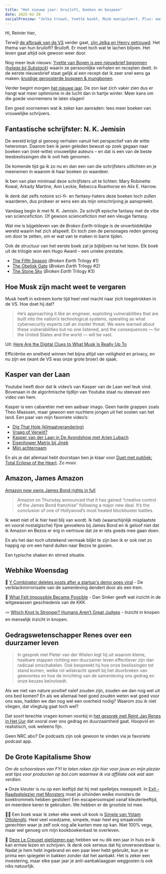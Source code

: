 ```yaml
---
title: "Het nieuwe jaar: bruiloft, boeken en bospeen"
date: 2025-02-28
socialPreview: "Jelka trouwt, Yvette kookt, Musk manipuleert. Plus: waarom je boeken van vrouwelijke schrijfsters moet lezen."
---
```


Hi, Reinier hier,

Terwijl [de afbraak van de VS](https://www.comicsands.com/musk-doge-ebola-prevention-mistake) verder gaat, [zijn Jelka en Henry getrouwd](https://www.nu.nl/achterklap/6347103/henry-van-loon-en-jelka-van-houten-zijn-getrouwd-een-fantastisch-feest.html). Het thema van hun bruiloft? Bruiloft. Er moet toch wat te lachen blijven. Het leven gaat altijd ook gewoon weer door.

Nog meer leuk nieuws: [Yvette van Boven is een nieuwbrief begonnen](https://yvettevanboven.substack.com/) (_[helaas bij Substack](https://www.anildash.com//2024/11/19/dont-call-it-a-substack/)_) waarin ze persoonlijke verhalen en recepten deelt. In de eerste nieuwsbrief staat gelijk al een recept dat ik zeer snel eens ga maken: [kruidige geroosterde bospeen & mungbonen](https://yvettevanboven.com/recipes/kruidige-geroosterde-bospeen-en-mungbonen-met-amandel-en-feta/).

Verder begint morgen [het nieuwe jaar](https://reinier.fyi/blog/algemeen/250122-winter-is-het-einde/). De zon laat zich vaker zien dus er hangt wat meer optimisme in de lucht dan in hartje winter. Meer kans om die goede voornemens te laten slagen!

Een goed voornemen wat ik zeker kan aanraden: lees meer boeken van vrouwelijke schrijvers.

## Fantastische schrijfster: N. K. Jemisin

De wereld krijgt al genoeg verhalen vanuit het perspectief van de witte heteroman. Daarom ben ik jaren geleden bewust op zoek gegaan naar boeken van (niet-witte) vrouwelijke auteurs – en dat is een van de beste leesbeslissingen die ik ooit heb genomen.

De komende tijd ga ik zo nu en dan een van die schrijfsters uitlichten en je meenemen in waarom ik haar boeken zo waardeer.

Ik ben van plan minimaal deze schrijfsters uit te lichten: Mary Robinette Kowal, Arkady Martine, Ann Leckie, Rebecca Roanhorse en Alix E. Harrow.

Ik denk dat zelfs notoire sci-fi- en fantasy-haters deze boeken toch zullen waarderen, dus probeer er eens een als mijn omschrijving je aanspreekt.

Vandaag begin ik met N. K. Jemisin. Ze schrijft epische fantasy met de vibe van sciencefiction. Of gewoon sciencefiction met een vleugje fantasy.

Wat me is bijgebleven van de *Broken Earth*-trilogie is de onverbiddelijke wereld waarin het zich afspeelt. En toch zien de personages reden genoeg om door te zetten, om er wat van te maken in barre tijden.

Ook de structuur van het eerste boek zal je bijblijven na het lezen. Elk boek uit de trilogie won een Hugo Award – een unieke prestatie.

- [The Fifth Season](https://app.thestorygraph.com/books/aa748058-6909-45bf-a297-32e77fc2fd62) (*Broken Earth* Trilogy #1)
- [The Obelisk Gate](https://app.thestorygraph.com/books/260e8694-c479-4e96-be17-59064d22ff3b) (*Broken Earth* Trilogy #2)
- [The Stone Sky](https://app.thestorygraph.com/books/64e67b90-20c3-40e3-b250-fe89907f6be5) (*Broken Earth* Trilogy #3)

## Hoe Musk zijn macht weet te vergaren

Musk heeft in extreem korte tijd heel veel macht naar zich toegetrokken in de VS. Hoe doet hij dat?

> He’s approaching it like an engineer, exploiting vulnerabilities that are built into the nation’s technological systems, operating as what cybersecurity experts call an insider threat. We were warned about these vulnerabilities but no one listened, and the consequences — for the United States and the world — will be vast.

Uit: [Here Are the Digital Clues to What Musk Is Really Up To](https://www.nytimes.com/2025/02/21/opinion/musk-doge-personal-data.html?smid=nytcore-ios-share&referringSource=articleShare)

Efficiëntie en snelheid winnen het bijna altijd van veiligheid en privacy, en nu zijn we (want de VS was onze grote broer) de sjaak.

## Kasper van der Laan

Youtube heeft door dat ik video’s van Kasper van de Laan wel leuk vind. Bovenaan in de algoritmische tijdlijn van Youtube staat nu steevast een video van hem.

Kasper is een cabaretier met een aaibaar imago. Geen harde grappen zoals Theo Maassen, maar gewoon een nuchtere jongen uit het oosten van het land. Een paar van mijn favoriete video’s:

- [Dig That Hole (klimaatverandering)](https://www.youtube.com/watch?v=wWGrDoDq3Lw)
- [Vraag of Verwijt?](https://www.youtube.com/watch?v=J1LRUOsRKK4)
- [Kasper van der Laan in De Avondshow met Arjen Lubach](https://www.youtube.com/watch?v=9kAz9Cwp-UQ&t=47s)
- [Eisenhower Matrix bij Jinek](https://www.youtube.com/watch?v=Qd3OepKOucQ)
- [Mijn achternaam](https://www.youtube.com/watch?v=7wFuU8fVxgM)

En als je dat allemaal hebt doorstaan ben je klaar voor [Duet met publiek: Total Eclipse of the Heart](https://www.youtube.com/watch?v=sECHQWwuLYQ). Zo mooi.

## Amazon, James Amazon

[Amazon now owns James Bond rights in full](https://www.polygon.com/news/526343/james-bond-rights-amazon)

> Amazon on Thursday announced that it has gained “creative control of the James Bond franchise” following a major new deal. It’s the conclusion of one of Hollywood’s most heated blockbuster battles.

Ik weet niet of ik hier heel blij van wordt. Ik heb (waarschijnlijk misplaatste en vooral nostalgische) fijne gevoelens bij James Bond en ik geloof niet dat ik Amazon en Bezos er erg in vertrouw dat ze er iets goeds mee gaan doen.

En als het dan toch uitstekend vermaak blijkt te zijn ben ik er ook niet zo happig op om een hand duiten naar Bezos te gooien. 

Een typische shaken én stirred situatie.

## Webhike Woensdag

🤖 [Y Combinator deletes posts after a startup's demo goes viral](https://techcrunch.com/2025/02/25/y-combinator-deletes-posts-after-a-startups-demo-goes-viral/) - De verblackmirrorisatie van de samenleving dendert door als een trein.

👻 [What Felt Impossible Became Possible](https://dansinker.com/posts/2025-02-23-dale/) - Dan Sinker geeft wat inzicht in de witgewassen geschiedenis van de KKK. 

🪢 [Which Knot Is Stronger? Humans Aren’t Great Judges](https://www.scientificamerican.com/article/which-knot-is-stronger-humans-arent-great-judges/) - Inzicht in knopen en menselijk inzicht in knopen.

## Gedragswetenschapper Renes over een duurzamer leven

> In gesprek met Pieter van der Wielen legt hij uit waarom kleine, haalbare stappen richting een duurzamer leven effectiever zijn dan radicaal omschakelen. Ook bespreekt hij hoe onze beslissingen tot stand komen, welke rol wilskracht speelt bij het doorbreken van gewoontes en hoe de inrichting van de samenleving ons gedrag en onze keuzes beïnvloedt.

Als we niet van nature positief naïef zouden zijn, zouden we dan nog wel uit ons bed komen? En als we allemaal heel goed zouden weten wat goed voor ons was, hadden we dan nog wel een overheid nodig? Waarom zou ik niet vliegen, dat vliegtuig gaat toch wel?

Dat soort terechte vragen komen voorbij in [het gesprek met Reint Jan Renes in Het Uur](https://www.nrc.nl/nieuws/2025/02/21/gedragswetenschapper-reint-jan-renes-kent-manieren-om-ons-gedrag-aan-te-passen-a4883913) dat vooral over ons gedrag en duurzaamheid gaat. Hoopvol en realistisch, ook weleens fijn.

Geen NRC abo? De podcasts zijn ook gewoon te vinden via je favoriete podcast app.

## De Grote Kapitalisme Show

_Om de schoorsteen van FYI te laten roken zijn hier voor jouw en mijn plezier wat tips voor producten op bol.com waarmee ik via affiliate ook wat aan verdien._

♦️ Onze kleuter is nu op een leeftijd dat hij met spelletjes meespeelt. In [Exit - Raadselplezier met Monsters](https://partner.bol.com/click/click?p=2&t=url&s=1066120&f=TXL&url=https%3A%2F%2Fwww.bol.com%2Fnl%2Fnl%2Fp%2Fexit-kids-raadselplezier-met-monsters-breinbreker%2F9300000180307553%2F&name=EXIT%20-%20KIDS%3A%20Raadselplezier) moet je uitvinden welke monsters de koektrommels hebben gestolen! Een escaperoomspel vanaf kleuterleeftijd, en meerdere keren te gebruiken. We hebben er de grootste lol mee.

🧑‍🍳 Een boek waar ik zeker elke week uit kook is [Simple van Yotam Ottolenghi](https://partner.bol.com/click/click?p=2&t=url&s=1066120&f=TXL&url=https%3A%2F%2Fwww.bol.com%2Fnl%2Fnl%2Fp%2Fsimpel%2F9200000091266387%2F&name=Simpel%2C%20Yotam%20Ottolenghi). Heel veel voedzame, simpele, maar heel erg smaakvolle gerechten waar je zelf ook nog alle kanten mee op kan. Niet 100% vega, maar wel genoeg om mijn kookboekenkast te overleven. 

🍳 [Deze Le Creuset gietijzeren pan](https://partner.bol.com/click/click?p=2&t=url&s=1066120&f=TXL&url=https%3A%2F%2Fwww.bol.com%2Fnl%2Fnl%2Fp%2Fle-creuset-gietijzeren-ronde-skillet-26cm-coastal-blue%2F9300000220035766%2F&name=Le%20Creuset%20-%20Gietijzeren%20-%20Ronde%20Skillet%2026cm%20...) hebben we nu dik een jaar in huis en ik kan ermee lezen en schrijven. Ik denk ook serieus dat hij onverwoestbaar is. Nadat je hem hebt ingebrand en een paar keer hebt gebruikt, kun je er prima een spiegelei in bakken zonder dat het aanbakt. Het is zeker een investering, maar elke paar jaar je anti-aanbaklaagpan weggooien is ook niks natuurlijk. 

